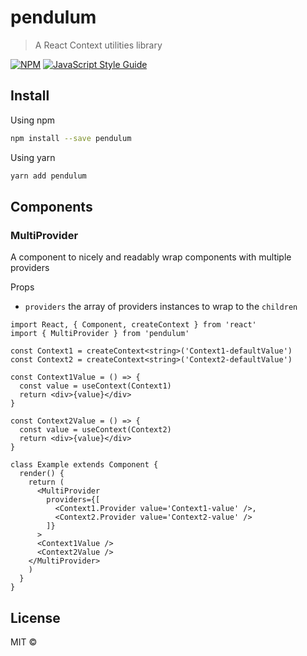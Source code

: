 # pendulum

> A React Context utilities library

[![NPM](https://img.shields.io/npm/v/pendulum.svg)](https://www.npmjs.com/package/pendulum) [![JavaScript Style Guide](https://img.shields.io/badge/code_style-standard-brightgreen.svg)](https://standardjs.com)

## Install

Using npm
```bash
npm install --save pendulum
```
Using yarn
```bash
yarn add pendulum
```

## Components

### MultiProvider

A component to nicely and readably wrap components with multiple providers

Props
- `providers` the array of providers instances to wrap to the `children`

```tsx
import React, { Component, createContext } from 'react'
import { MultiProvider } from 'pendulum'

const Context1 = createContext<string>('Context1-defaultValue')
const Context2 = createContext<string>('Context2-defaultValue')

const Context1Value = () => {
  const value = useContext(Context1)
  return <div>{value}</div>
}

const Context2Value = () => {
  const value = useContext(Context2)
  return <div>{value}</div>
}

class Example extends Component {
  render() {
    return (
      <MultiProvider
        providers={[
          <Context1.Provider value='Context1-value' />,
          <Context2.Provider value='Context2-value' />
        ]}
      >
      <Context1Value />
      <Context2Value />
    </MultiProvider>
    )
  }
}
```

## License

MIT © [](https://github.com/)
